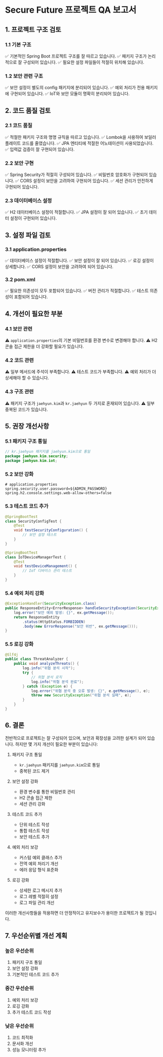 # Secure Future 프로젝트 QA 보고서

## 1. 프로젝트 구조 검토

### 1.1 기본 구조
✅ 기본적인 Spring Boot 프로젝트 구조를 잘 따르고 있습니다.
✅ 패키지 구조가 논리적으로 잘 구성되어 있습니다.
✅ 필요한 설정 파일들이 적절히 위치해 있습니다.

### 1.2 보안 관련 구조
✅ 보안 설정이 별도의 config 패키지에 분리되어 있습니다.
✅ 예외 처리가 전용 패키지에 구현되어 있습니다.
✅ IoT와 보안 모듈이 명확히 분리되어 있습니다.

## 2. 코드 품질 검토

### 2.1 코드 품질
✅ 적절한 패키지 구조와 명명 규칙을 따르고 있습니다.
✅ Lombok을 사용하여 보일러플레이트 코드를 줄였습니다.
✅ JPA 엔티티에 적절한 어노테이션이 사용되었습니다.
✅ 입력값 검증이 잘 구현되어 있습니다.

### 2.2 보안 구현
✅ Spring Security가 적절히 구성되어 있습니다.
✅ 비밀번호 암호화가 구현되어 있습니다.
✅ CORS 설정이 보안을 고려하여 구현되어 있습니다.
✅ 세션 관리가 안전하게 구현되어 있습니다.

### 2.3 데이터베이스 설정
✅ H2 데이터베이스 설정이 적절합니다.
✅ JPA 설정이 잘 되어 있습니다.
✅ 초기 데이터 설정이 구현되어 있습니다.

## 3. 설정 파일 검토

### 3.1 application.properties
✅ 데이터베이스 설정이 적절합니다.
✅ 보안 설정이 잘 되어 있습니다.
✅ 로깅 설정이 상세합니다.
✅ CORS 설정이 보안을 고려하여 되어 있습니다.

### 3.2 pom.xml
✅ 필요한 의존성이 모두 포함되어 있습니다.
✅ 버전 관리가 적절합니다.
✅ 테스트 의존성이 포함되어 있습니다.

## 4. 개선이 필요한 부분

### 4.1 보안 관련
⚠️ `application.properties`의 기본 비밀번호를 환경 변수로 변경해야 합니다.
⚠️ H2 콘솔 접근 제한을 더 강화할 필요가 있습니다.

### 4.2 코드 관련
⚠️ 일부 메서드에 주석이 부족합니다.
⚠️ 테스트 코드가 부족합니다.
⚠️ 예외 처리가 더 상세해야 할 수 있습니다.

### 4.3 구조 관련
⚠️ 패키지 구조가 `jaehyun.kim`과 `kr.jaehyun` 두 가지로 혼재되어 있습니다.
⚠️ 일부 중복된 코드가 있습니다.

## 5. 권장 개선사항

### 5.1 패키지 구조 통일
```java
// kr.jaehyun 패키지를 jaehyun.kim으로 통일
package jaehyun.kim.security;
package jaehyun.kim.iot;
```

### 5.2 보안 강화
```properties
# application.properties
spring.security.user.password=${ADMIN_PASSWORD}
spring.h2.console.settings.web-allow-others=false
```

### 5.3 테스트 코드 추가
```java
@SpringBootTest
class SecurityConfigTest {
    @Test
    void testSecurityConfiguration() {
        // 보안 설정 테스트
    }
}

@SpringBootTest
class IoTDeviceManagerTest {
    @Test
    void testDeviceManagement() {
        // IoT 디바이스 관리 테스트
    }
}
```

### 5.4 예외 처리 강화
```java
@ExceptionHandler(SecurityException.class)
public ResponseEntity<ErrorResponse> handleSecurityException(SecurityException ex) {
    log.error("보안 예외 발생: {}", ex.getMessage());
    return ResponseEntity
        .status(HttpStatus.FORBIDDEN)
        .body(new ErrorResponse("보안 위반", ex.getMessage()));
}
```

### 5.5 로깅 강화
```java
@Slf4j
public class ThreatAnalyzer {
    public void analyzeThreats() {
        log.info("위협 분석 시작");
        try {
            // 위협 분석 로직
            log.info("위협 분석 완료");
        } catch (Exception e) {
            log.error("위협 분석 중 오류 발생: {}", e.getMessage(), e);
            throw new SecurityException("위협 분석 실패", e);
        }
    }
}
```

## 6. 결론

전반적으로 프로젝트는 잘 구성되어 있으며, 보안과 확장성을 고려한 설계가 되어 있습니다. 하지만 몇 가지 개선이 필요한 부분이 있습니다:

1. 패키지 구조 통일
   - `kr.jaehyun` 패키지를 `jaehyun.kim`으로 통일
   - 중복된 코드 제거

2. 보안 설정 강화
   - 환경 변수를 통한 비밀번호 관리
   - H2 콘솔 접근 제한
   - 세션 관리 강화

3. 테스트 코드 추가
   - 단위 테스트 작성
   - 통합 테스트 작성
   - 보안 테스트 추가

4. 예외 처리 보강
   - 커스텀 예외 클래스 추가
   - 전역 예외 처리기 개선
   - 에러 응답 형식 표준화

5. 로깅 강화
   - 상세한 로그 메시지 추가
   - 로그 레벨 적절히 설정
   - 로그 파일 관리 개선

이러한 개선사항들을 적용하면 더 안정적이고 유지보수가 용이한 프로젝트가 될 것입니다.

## 7. 우선순위별 개선 계획

### 높은 우선순위
1. 패키지 구조 통일
2. 보안 설정 강화
3. 기본적인 테스트 코드 추가

### 중간 우선순위
1. 예외 처리 보강
2. 로깅 강화
3. 추가 테스트 코드 작성

### 낮은 우선순위
1. 코드 최적화
2. 문서화 개선
3. 성능 모니터링 추가 